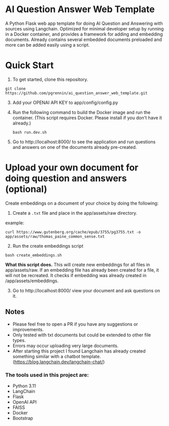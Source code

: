 # AI Question Answer Web Template

A Python Flask web app template for doing AI Question and Answering with sources using Langchain. Optimized for minimal developer
setup by running in a Docker container, and provides a framework for adding
and embedding documents. Already contains several embedded documents preloaded and more can
be added easily using a script.

# Quick Start

1) To get started, clone this repository.

`git clone https://github.com/pgrennin/ai_question_answer_web_template.git`

3) Add your OPENAI API KEY to app/config/config.py

4) Run the following command to build the Docker image and run the container.  (This script requires Docker. Please
   install if you don't have it already.)

   `bash run.dev.sh`


5) Go to http://localhost:8000/ to see the application and run questions and answers on one of the documents already
   pre-created.


# Upload your own document for doing question and answers (optional)

Create embeddings on a document of your choice by doing the following:

1) Create a `.txt` file and place in the app/assets/raw directory.

example:

`curl https://www.gutenberg.org/cache/epub/3755/pg3755.txt -o app/assets/raw/thomas_paine_common_sense.txt`

2) Run the create embeddings script

`bash create_embeddings.sh`

**What this script does.**
This will create new embeddings for all files in app/assets/raw. If an embedding file has already been created for a
file, it will not be recreated. It checks if embedding was already created in /app/assets/embeddings.

3) Go to http://localhost:8000/ view your document and ask questions on it.

## Notes

* Please feel free to open a PR if you have any suggestions or improvements.
* Only tested with txt documents but could be extended to other file types.
* Errors may occur uploading very large documents.
* After starting this project I found Langchain has already created something similar with a chatbot
  template. (https://blog.langchain.dev/langchain-chat/)

### The tools used in this project are:

- Python 3.11
- LangChain
- Flask
- OpenAI API
- FAISS
- Docker
- Bootstrap
